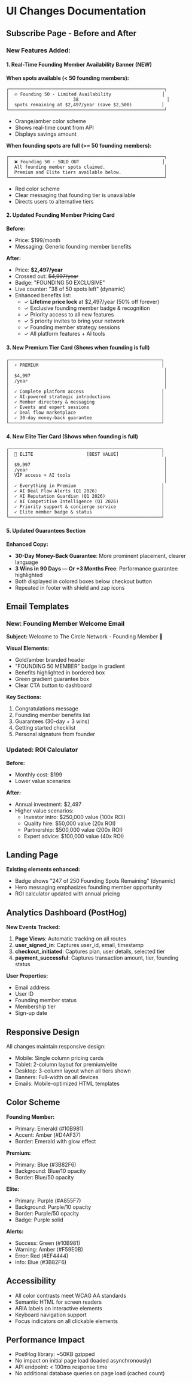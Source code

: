 # UI Changes Documentation

## Subscribe Page - Before and After

### New Features Added:

#### 1. Real-Time Founding Member Availability Banner (NEW)
**When spots available (< 50 founding members):**
```
┌──────────────────────────────────────────────────────────┐
│  🔥 Founding 50 - Limited Availability                   │
│                        38                                 │
│  spots remaining at $2,497/year (save $2,500)           │
└──────────────────────────────────────────────────────────┘
```
- Orange/amber color scheme
- Shows real-time count from API
- Displays savings amount

**When founding spots are full (>= 50 founding members):**
```
┌──────────────────────────────────────────────────────────┐
│  ❌ Founding 50 - SOLD OUT                               │
│  All founding member spots claimed.                      │
│  Premium and Elite tiers available below.                │
└──────────────────────────────────────────────────────────┘
```
- Red color scheme
- Clear messaging that founding tier is unavailable
- Directs users to alternative tiers

#### 2. Updated Founding Member Pricing Card

**Before:**
- Price: $199/month
- Messaging: Generic founding member benefits

**After:**
- Price: **$2,497/year**
- Crossed out: ~~$4,997/year~~
- Badge: "FOUNDING 50 EXCLUSIVE"
- Live counter: "38 of 50 spots left" (dynamic)
- Enhanced benefits list:
  - ✓ **Lifetime price lock** at $2,497/year (50% off forever)
  - ✓ Exclusive founding member badge & recognition
  - ✓ Priority access to all new features
  - ✓ 5 priority invites to bring your network
  - ✓ Founding member strategy sessions
  - ✓ All platform features + AI tools

#### 3. New Premium Tier Card (Shows when founding is full)

```
┌─────────────────────────────────────────────────────────┐
│  ⚡ PREMIUM                                              │
│                                                          │
│  $4,997                                                  │
│  /year                                                   │
│                                                          │
│  ✓ Complete platform access                             │
│  ✓ AI-powered strategic introductions                   │
│  ✓ Member directory & messaging                         │
│  ✓ Events and expert sessions                           │
│  ✓ Deal flow marketplace                                │
│  ✓ 30-day money-back guarantee                          │
└─────────────────────────────────────────────────────────┘
```

#### 4. New Elite Tier Card (Shows when founding is full)

```
┌─────────────────────────────────────────────────────────┐
│  👑 ELITE                    [BEST VALUE]                │
│                                                          │
│  $9,997                                                  │
│  /year                                                   │
│  VIP access + AI tools                                   │
│                                                          │
│  ✓ Everything in Premium                                │
│  ✓ AI Deal Flow Alerts (Q1 2026)                        │
│  ✓ AI Reputation Guardian (Q1 2026)                     │
│  ✓ AI Competitive Intelligence (Q1 2026)                │
│  ✓ Priority support & concierge service                 │
│  ✓ Elite member badge & status                          │
└─────────────────────────────────────────────────────────┘
```

#### 5. Updated Guarantees Section

**Enhanced Copy:**
- **30-Day Money-Back Guarantee**: More prominent placement, clearer language
- **3 Wins in 90 Days — Or +3 Months Free**: Performance guarantee highlighted
- Both displayed in colored boxes below checkout button
- Repeated in footer with shield and zap icons

## Email Templates

### New: Founding Member Welcome Email

**Subject:** Welcome to The Circle Network - Founding Member 🎉

**Visual Elements:**
- Gold/amber branded header
- "FOUNDING 50 MEMBER" badge in gradient
- Benefits highlighted in bordered box
- Green gradient guarantee box
- Clear CTA button to dashboard

**Key Sections:**
1. Congratulations message
2. Founding member benefits list
3. Guarantees (30-day + 3 wins)
4. Getting started checklist
5. Personal signature from founder

### Updated: ROI Calculator

**Before:**
- Monthly cost: $199
- Lower value scenarios

**After:**
- Annual investment: $2,497
- Higher value scenarios:
  - Investor intro: $250,000 value (100x ROI)
  - Quality hire: $50,000 value (20x ROI)
  - Partnership: $500,000 value (200x ROI)
  - Expert advice: $100,000 value (40x ROI)

## Landing Page

**Existing elements enhanced:**
- Badge shows "247 of 250 Founding Spots Remaining" (dynamic)
- Hero messaging emphasizes founding member opportunity
- ROI calculator updated with annual pricing

## Analytics Dashboard (PostHog)

**New Events Tracked:**
1. **Page Views**: Automatic tracking on all routes
2. **user_signed_in**: Captures user_id, email, timestamp
3. **checkout_initiated**: Captures plan, user details, selected tier
4. **payment_successful**: Captures transaction amount, tier, founding status

**User Properties:**
- Email address
- User ID
- Founding member status
- Membership tier
- Sign-up date

## Responsive Design

All changes maintain responsive design:
- Mobile: Single column pricing cards
- Tablet: 2-column layout for premium/elite
- Desktop: 3-column layout when all tiers shown
- Banners: Full-width on all devices
- Emails: Mobile-optimized HTML templates

## Color Scheme

**Founding Member:**
- Primary: Emerald (#10B981)
- Accent: Amber (#D4AF37)
- Border: Emerald with glow effect

**Premium:**
- Primary: Blue (#3B82F6)
- Background: Blue/10 opacity
- Border: Blue/50 opacity

**Elite:**
- Primary: Purple (#A855F7)
- Background: Purple/10 opacity
- Border: Purple/50 opacity
- Badge: Purple solid

**Alerts:**
- Success: Green (#10B981)
- Warning: Amber (#F59E0B)
- Error: Red (#EF4444)
- Info: Blue (#3B82F6)

## Accessibility

- All color contrasts meet WCAG AA standards
- Semantic HTML for screen readers
- ARIA labels on interactive elements
- Keyboard navigation support
- Focus indicators on all clickable elements

## Performance Impact

- PostHog library: ~50KB gzipped
- No impact on initial page load (loaded asynchronously)
- API endpoint: < 100ms response time
- No additional database queries on page load (cached count)

